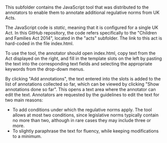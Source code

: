 This subfolder contains the JavaScript tool that was distributed to the annotators to enable them to annotate additional regulative norms from UK Acts.

The JavaScript code is <i>static</i>, meaning that it is configured for a single UK Act. In this GitHub repository, the code refers specifically to the "Children and Families Act 2014", located in the "acts" subfolder. The link to this act is hard-coded in the file index.html.

To use the tool, the annotator should open index.html, copy text from the Act displayed on the right, and fill in the template slots on the left by pasting the text into the corresponding text fields and selecting the appropriate keywords from the drop-down menus.

By clicking "Add annotations", the text entered into the slots is added to the list of annotations collected so far, which can be viewed by clicking "Show annotations done so far". This opens a text area where the annotator can edit the text. Annotators are requested by the guidelines to edit the text for two main reasons:
- To add conditions under which the regulative norms apply. The tool allows at most two conditions, since legislative norms typically contain no more than two, although in rare cases they may include three or more.
- To slightly paraphrase the text for fluency, while keeping modifications to a minimum.




